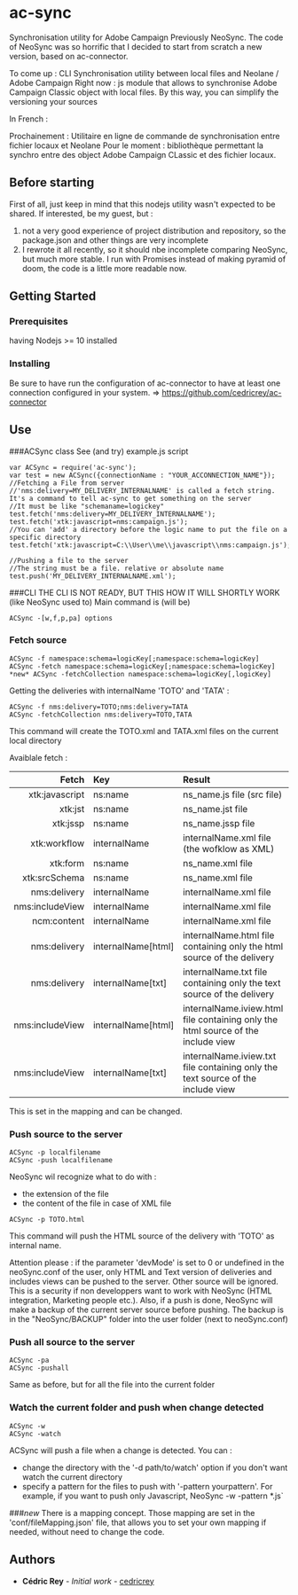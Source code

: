 # ac-sync
Synchronisation utility for Adobe Campaign
Previously NeoSync.
The code of NeoSync was so horrific that I decided to start from scratch a new version, based on ac-connector.

To come up : CLI Synchronisation utility between local files and Neolane / Adobe Campaign
Right now : js module that allows to synchronise Adobe Campaign Classic object with local files. 
By this way, you can simplify the versioning your sources

In French :

Prochainement : Utilitaire en ligne de commande de synchronisation entre fichier locaux et Neolane
Pour le moment : bibliothèque permettant la synchro entre des object Adobe Campaign CLassic et des fichier locaux.

## Before starting

First of all, just keep in mind that this nodejs utility wasn't expected to be shared. If interested, be my guest, but :
1) not a very good experience of project distribution and repository, so the package.json and other things are very incomplete
2) I rewrote it all recently, so it should nbe incomplete comparing NeoSync, but much more stable. I run with Promises instead of making pyramid of doom, the code is a little more readable now.

## Getting Started

### Prerequisites

having Nodejs >= 10 installed


### Installing

Be sure to have run the configuration of ac-connector to have at least one connection configured in your system.
=> https://github.com/cedricrey/ac-connector


## Use
###ACSync class
See (and try) example.js script
```
var ACSync = require('ac-sync');
var test = new ACSync({connectionName : "YOUR_ACCONNECTION_NAME"});
//Fetching a File from server
//'nms:delivery=MY_DELIVERY_INTERNALNAME' is called a fetch string. It's a command to tell ac-sync to get something on the server
//It must be like "schemaname=logickey"
test.fetch('nms:delivery=MY_DELIVERY_INTERNALNAME');
test.fetch('xtk:javascript=nms:campaign.js');
//You can 'add' a directory before the logic name to put the file on a specific directory
test.fetch('xtk:javascript=C:\\User\\me\\javascript\\nms:campaign.js');

//Pushing a file to the server
//The string must be a file. relative or absolute name
test.push('MY_DELIVERY_INTERNALNAME.xml');
```


###CLI
THE CLI IS NOT READY, BUT THIS HOW IT WILL SHORTLY WORK (like NeoSync used to)
Main command is (will be)
```
ACSync -[w,f,p,pa] options
```

### Fetch source
```
ACSync -f namespace:schema=logicKey[;namespace:schema=logicKey]
ACSync -fetch namespace:schema=logicKey[;namespace:schema=logicKey]
*new* ACSync -fetchCollection namespace:schema=logicKey[,logicKey]
```



Getting the deliveries with internalName 'TOTO' and 'TATA' :
```
ACSync -f nms:delivery=TOTO;nms:delivery=TATA
ACSync -fetchCollection nms:delivery=TOTO,TATA
```
This command will create the TOTO.xml and TATA.xml files on the current local directory

Avaiblale fetch :

| Fetch | Key | Result |
| -------------: |:---------------- | :----- |
| xtk:javascript | ns:name  |  ns_name.js file (src file) |
| xtk:jst | ns:name  |  ns_name.jst file |
| xtk:jssp | ns:name  |  ns_name.jssp file |
| xtk:workflow | internalName  |  internalName.xml file (the wofklow as XML) |
| xtk:form | ns:name  |  ns_name.xml file | |
| xtk:srcSchema | ns:name  |  ns_name.xml file |
| nms:delivery | internalName  |  internalName.xml file |
| nms:includeView | internalName  |  internalName.xml file |
| ncm:content | internalName  |  internalName.xml file |
| nms:delivery | internalName[html]  |  internalName.html file containing only the html source of the delivery |
| nms:delivery | internalName[txt]  |  internalName.txt file containing only the text source of the delivery |
| nms:includeView | internalName[html]  |  internalName.iview.html file containing only the html source of the include view |
| nms:includeView | internalName[txt]  |  internalName.iview.txt file containing only the text source of the include view |

This is set in the mapping and can be changed.

### Push source to the server
```
ACSync -p localfilename
ACSync -push localfilename
```
NeoSync wil recognize what to do with :
 - the extension of the file
 - the content of the file in case of XML file
```
ACSync -p TOTO.html
```
This command will push the HTML source of the delivery with 'TOTO' as internal name.

Attention please : if the parameter 'devMode' is set to 0 or undefined in the neoSync.conf of the user, only HTML and Text version of deliveries and includes views can be pushed to the server.
Other source will be ignored. This is a security if non developpers want to work with NeoSync (HTML integration, Marketing people etc.).
Also, if a push is done, NeoSync will make a backup of the current server source before pushing. The backup is in the "NeoSync/BACKUP" folder into the user folder (next to neoSync.conf)

### Push all source to the server
```
ACSync -pa
ACSync -pushall
```
Same as before, but for all the file into the current folder

### Watch the current folder and push when change detected
```
ACSync -w
ACSync -watch
```
ACSync will push a file when a change is detected.
You can :
- change the directory with the '-d path/to/watch' option if you don't want watch the current directory
- specify a pattern for the files to push with '-pattern yourpattern'. For example, if you want to push only Javascript, NeoSync -w -pattern *.js`




###*new*
There is a mapping concept. Those mapping are set in the 'conf/fileMapping.json' file, that allows you to set your own mapping if needed, without need to change the code.


## Authors

* **Cédric Rey** - *Initial work* - [cedricrey](https://github.com/cedricrey)

